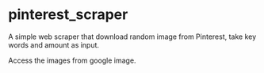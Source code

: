 # pinterest_scraper

A simple web scraper that download random image from Pinterest, take key words and amount as input.

Access the images from google image.
